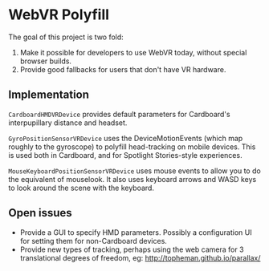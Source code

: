 # WebVR Polyfill

The goal of this project is two fold:

1. Make it possible for developers to use WebVR today, without special
   browser builds.
2. Provide good fallbacks for users that don't have VR hardware.


## Implementation

`CardboardHMDVRDevice` provides default parameters for Cardboard's
interpupillary distance and headset.

`GyroPositionSensorVRDevice` uses the DeviceMotionEvents (which map
roughly to the gyroscope) to polyfill head-tracking on mobile devices.
This is used both in Cardboard, and for Spotlight Stories-style
experiences.

`MouseKeyboardPositionSensorVRDevice` uses mouse events to allow you to
do the equivalent of mouselook. It also uses keyboard arrows and WASD
keys to look around the scene with the keyboard.


## Open issues

- Provide a GUI to specify HMD parameters. Possibly a configuration UI
  for setting them for non-Cardboard devices.
- Provide new types of tracking, perhaps using the web camera for 3
  translational degrees of freedom, eg: <http://topheman.github.io/parallax/>
